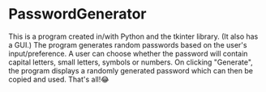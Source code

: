 # PasswordGenerator
This is a program created in/with Python and the tkinter library.
(It also has a GUI.)
The program generates random passwords based on the user's input/preference.
A user can choose whether the password will contain capital letters, small letters, symbols or numbers.
On clicking "Generate", the program displays a randomly generated password which can then be copied and used.
That's all!😂
